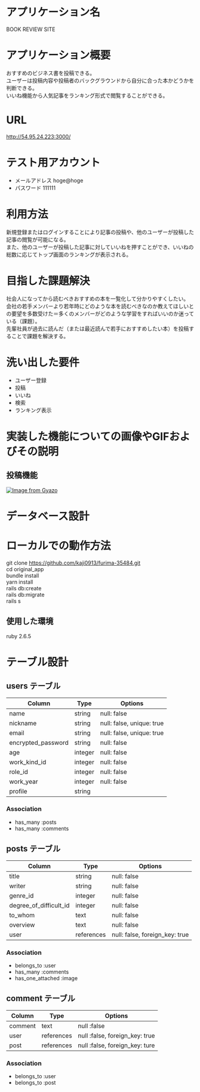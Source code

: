 # アプリケーション名
BOOK REVIEW SITE

# アプリケーション概要
おすすめのビジネス書を投稿できる。  
ユーザーは投稿内容や投稿者のバックグラウンドから自分に合った本かどうかを判断できる。  
いいね機能から人気記事をランキング形式で閲覧することができる。


# URL
http://54.95.24.223:3000/  

# テスト用アカウント
- メールアドレス hoge@hoge
- パスワード 111111  

# 利用方法

新規登録またはログインすることにより記事の投稿や、他のユーザーが投稿した記事の閲覧が可能になる。  
また、他のユーザーが投稿した記事に対していいねを押すことができ、いいねの総数に応じてトップ画面のランキングが表示される。    

# 目指した課題解決

社会人になってから読むべきおすすめの本を一覧化して分かりやすくしたい。  
会社の若手メンバーより若年時にどのような本を読むべきなのか教えてほしいとの要望を多数受けた＝多くのメンバーがどのような学習をすればいいのか迷っている（課題）。  
先輩社員が過去に読んだ（または最近読んで若手におすすめしたい本）を投稿することで課題を解決する。

# 洗い出した要件
- ユーザー登録
- 投稿
- いいね
- 検索
- ランキング表示

# 実装した機能についての画像やGIFおよびその説明
## 投稿機能
[![Image from Gyazo](https://i.gyazo.com/8e7dcbf2199edea602fc12260861a691.gif)](https://gyazo.com/8e7dcbf2199edea602fc12260861a691)
# データベース設計

# ローカルでの動作方法
git clone https://github.com/kaji0913/furima-35484.git  
cd original_app  
bundle install  
yarn install  
rails db:create  
rails db:migrate  
rails s

## 使用した環境
ruby 2.6.5


# テーブル設計

## users テーブル
| Column              | Type       | Options                        |
| ------------------- | ---------- | ------------------------------ |
| name                | string     | null: false                    |
| nickname            | string     | null: false, unique: true      |
| email               | string     | null: false, unique: true      |
| encrypted_password  | string     | null: false                    |
| age                 | integer    | null: false                    |
| work_kind_id        | integer    | null: false                    |
| role_id             | integer    | null: false                    |
| work_year           | integer    | null: false                    |
| profile             | string     |                                |

### Association
- has_many :posts
- has_many :comments


## posts テーブル
| Column                 | Type       | Options                        |
| ---------------------- | ---------- | ------------------------------ |
| title                  | string     | null: false                    |
| writer                 | string     | null: false                    |
| genre_id               | integer    | null: false                    |
| degree_of_difficult_id | integer    | null: false                    |
| to_whom                | text       | null: false                    |
| overview               | text       | null: false                    |
| user                   | references | null: false, foreign_key: true |

### Association
- belongs_to :user
- has_many :comments
- has_one_attached :image


## comment テーブル
| Column                 | Type       | Options                        |
| ---------------------- | ---------- | ------------------------------ |
| comment                | text       | null :false                    |
| user                   | references | null :false, foreign_key: true |
| post                   | references | null :false, foreign_key: ture |

### Association
- belongs_to :user
- belongs_to :post